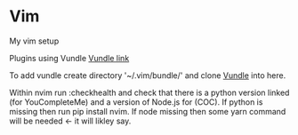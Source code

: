 # Vim
My vim setup

Plugins using Vundle [Vundle link](https://github.com/VundleVim/Vundle.vim)

To add vundle create directory '~/.vim/bundle/' and clone [Vundle](https://github.com/VunfleVim/Vundle.vim) into here.

Within nvim run :checkhealth and check that there is a python version linked (for YouCompleteMe) and a version of Node.js for (COC).
If python is missing then run pip install nvim.
If node missing then some yarn command will be needed <- it will likley say.
